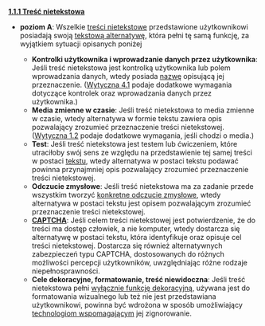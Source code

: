 [**1.1.1 Treść nietekstowa**](https://wcag.lepszyweb.pl/#non-text-content)
- **poziom A**: Wszelkie <a href="#" data-toggle="tooltip" data-original-title="{{site.data.glossary.tresc_nietekstowa | strip_html | replace: '*', ''}}">treści nietekstowe</a> przedstawione użytkownikowi posiadają swoją <a href="#" data-toggle="tooltip" data-original-title="{{site.data.glossary.alternatywa_tekstowa | strip_html | replace: '*', ''}}">tekstową alternatywę</a>, która pełni tę samą funkcję, za wyjątkiem sytuacji opisanych poniżej

  - **Kontrolki użytkownika i wprowadzanie danych przez użytkownika**: Jeśli treść nietekstowa jest kontrolką użytkownika lub polem wprowadzania danych, wtedy posiada <a href="#" data-toggle="tooltip" data-original-title="{{site.data.glossary.nazwa | strip_html | replace: '*', ''}}">nazwę</a> opisującą jej przeznaczenie. ([Wytyczna 4.1](glosy-rzetelnosc#wytyczna-41-kompatybilność-zmaksymalizowanie-kompatybilności-z-obecnymi-oraz-przyszłymi-programami-użytkowników-w-tym-z-technologiami-wspomagającymi) podaje dodatkowe wymagania dotyczące kontrolek oraz wprowadzania danych przez użytkownika.)
  - **Media zmienne w czasie**: Jeśli treść nietekstowa to media zmienne w czasie, wtedy alternatywa w formie tekstu zawiera opis pozwalający zrozumieć przeznaczenie treści nietekstowej. ([Wytyczna 1.2](glosy-postrzegalnosc#wytyczna-12-media-zmienne-w-czasie-należy-dostarczyć-alternatywę-dla-mediów-zmiennych-w-czasie) podaje dodatkowe wymagania, jeśli chodzi o media.)
  - **Test**: Jeśli treść nietekstowa jest testem lub ćwiczeniem, które utraciłoby swój sens ze względu na przedstawienie tej samej treści w postaci <a href="#" data-toggle="tooltip" data-original-title="{{site.data.glossary.tekst | strip_html | replace: '*', ''}}">tekstu</a>, wtedy alternatywa w postaci tekstu podawać powinna przynajmniej opis pozwalający zrozumieć przeznaczenie treści nietekstowej.
  - **Odczucie zmysłowe**: Jeśli treść nietekstowa ma za zadanie przede wszystkim tworzyć <a href="#" data-toggle="tooltip" data-original-title="{{site.data.glossary.konkretne_odczucie_zmyslowe | strip_html | replace: '*', ''}}">konkretne odczucie zmysłowe</a>, wtedy alternatywa w postaci tekstu jest opisem pozwalającym zrozumieć przeznaczenie treści nietekstowej.
  - **<a href="#" data-toggle="tooltip" data-original-title="{{site.data.glossary.CAPTCHA | strip_html | replace: '*', ''}}">CAPTCHA</a>**: Jeśli celem treści nietekstowej jest potwierdzenie, że do treści ma dostęp człowiek, a nie komputer, wtedy dostarcza się alternatywę w postaci tekstu, która identyfikuje oraz opisuje cel treści nietekstowej. Dostarcza się również alternatywnych zabezpieczeń typu CAPTCHA, dostosowanych do różnych możliwości percepcji użytkowników, uwzględniając różne rodzaje niepełnosprawności.
  - **Cele dekoracyjne, formatowanie, treść niewidoczna**: Jeśli treść nietekstowa pełni  <a href="#" data-toggle="tooltip" data-original-title="{{site.data.glossary.wylacznie_dekoracyjny | strip_html | replace: '*', ''}}">wyłącznie funkcję dekoracyjną</a>, używana jest do formatowania wizualnego lub też nie jest przedstawiana użytkownikowi, powinna być wdrożona w sposób umożliwiający <a href="#" data-toggle="tooltip" data-original-title="{{site.data.glossary.technologia_pomocnicza | strip_html | replace: '*', ''}}">technologiom wspomagającym</a> jej zignorowanie.
